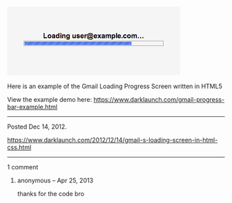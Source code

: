 <img alt="" src="/img/uploads/2012-12/gmail-loading-progress-bar.png" />

Here is an example of the Gmail Loading Progress Screen written in HTML5

View the example demo here: <a href="/gmail-progress-bar-example.html">https://www.darklaunch.com/gmail-progress-bar-example.html</a>

---

Posted Dec 14, 2012.

https://www.darklaunch.com/2012/12/14/gmail-s-loading-screen-in-html-css.html

---

1 comment

<ol><li><div>

anonymous &ndash; Apr 25, 2013<div>

thanks for the code bro

</div></div></li></ol>
